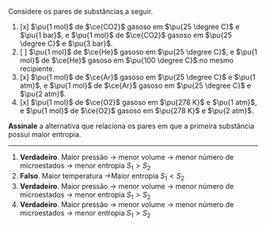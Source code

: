 Considere os pares de substâncias a seguir.

1. [x] $\pu{1 mol}$ de $\ce{CO2}$ gasoso em $\pu{25 \degree C}$ e $\pu{1 bar}$, e $\pu{1 mol}$ de $\ce{CO2}$ gasoso em $\pu{25 \degree C}$ e $\pu{3 bar}$.
2. [ ] $\pu{1 mol}$ de $\ce{He}$ gasoso em $\pu{25 \degree C}$, e $\pu{1 mol}$ de $\ce{He}$ gasoso em $\pu{100 \degree C}$ no mesmo recipiente.
3. [x] $\pu{1 mol}$ de $\ce{Ar}$ gasoso em $\pu{25 \degree C}$ e $\pu{1 atm}$, e $\pu{1 mol}$ de $\ce{Ar}$ gasoso em $\pu{25 \degree C}$ e $\pu{2 atm}$.
4. [x] $\pu{1 mol}$ de $\ce{O2}$ gasoso em $\pu{278 K}$ e $\pu{1 atm}$, e $\pu{1 mol}$ de $\ce{O2}$ gasoso em $\pu{278 K}$ e $\pu{2 atm}$.

**Assinale** a alternativa que relaciona os pares em que a primeira substância possui maior entropia.

---
 
1. **Verdadeiro**. Maior pressão -> menor volume -> menor número de microestados -> menor entropia $S_{1}>S_{2}$
2. **Falso**. Maior temperatura ->Maior entropia $S_{1}<S_{2}$
3. **Verdadeiro**. Maior pressão -> menor volume -> menor número de microestados -> menor entropia $S_{1}>S_{2}$
4. **Verdadeiro**. Maior pressão -> menor volume -> menor número de microestados -> menor entropia $S_{1}>S_{2}$
